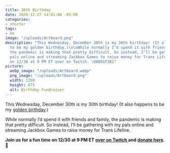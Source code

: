 ```yaml
---
title: 30th Birthday
date: 2020-12-27 14:01:00 -05:00
categories:
- shorter
tags:
- me
image: "/uploads/Artboard.png"
description: "This Wednesday, December 30th is my 30th birthday! (It also happens
  to be my golden birthday.)\n\nWhile normally I’d spend it with friends and family,
  the pandemic is making that pretty difficult. So instead, I’ll be gathering with
  pals online and streaming Jackbox Games to raise money for Trans Lifeline.\n\nJoin
  on 12/30 at 9 PM ET over on Twitch. \U0001F381"
picture:
  webp_image: "/uploads/Artboard.webp"
  png_image: "/uploads/Artboard.png"
  width: 1200
  height: 675
  alt: Birthday Fundraiser
---
```


This Wednesday, December 30th is my 30th birthday! (It also happens to be my [golden birthday](https://www.urbandictionary.com/define.php?term=golden%20birthday).)

While normally I’d spend it with friends and family, the pandemic is making that pretty difficult. So instead, I’ll be gathering with my pals online and streaming Jackbox Games to raise money for Trans Lifeline.

**Join us for a fun time on 12/30 at 9 PM ET [over on Twitch ](https://twitch.tv/matthewbischoff)and [donate here](https://www.facebook.com/donate/1057936274632577).** 🎁